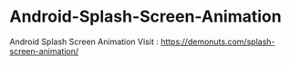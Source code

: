 # Android-Splash-Screen-Animation
Android Splash Screen Animation  Visit : https://demonuts.com/splash-screen-animation/
